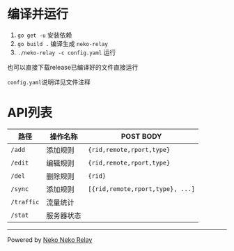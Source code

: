# 编译并运行

1. `go get -u` 安装依赖
2. `go build .` 编译生成 `neko-relay`
3. `./neko-relay -c config.yaml` 运行

也可以直接下载release已编译好的文件直接运行

`config.yaml`说明详见文件注释

# API列表

|路径|操作名称|POST BODY|
|-|-|-|
|`/add`|添加规则|`{rid,remote,rport,type}`|
|`/edit`|编辑规则|`{rid,remote,rport,type}`|
|`/del`|删除规则|`{rid}`|
|`/sync`|添加规则|`[{rid,remote,rport,type}, ...]`|
|`/traffic`|流量统计||
|`/stat`|服务器状态||

---

Powered by [Neko Neko Relay](https://relay.nekoneko.cloud)